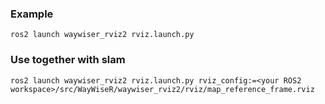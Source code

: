 ### Example

`ros2 launch waywiser_rviz2 rviz.launch.py`

### Use together with slam

`ros2 launch waywiser_rviz2 rviz.launch.py rviz_config:=<your ROS2 workspace>/src/WayWiseR/waywiser_rviz2/rviz/map_reference_frame.rviz`
